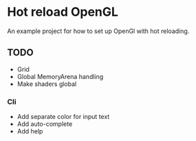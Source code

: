 # Hot reload OpenGL

An example project for how to set up OpenGl with hot reloading.

## TODO 

* Grid
* Global MemoryArena handling
* Make shaders global

### Cli

* Add separate color for input text
* Add auto-complete
* Add help
